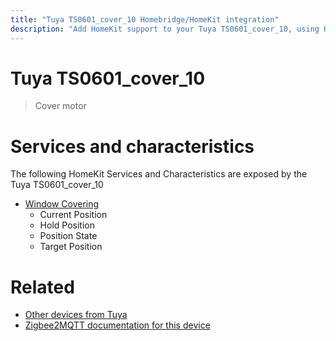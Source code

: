 ```yaml
---
title: "Tuya TS0601_cover_10 Homebridge/HomeKit integration"
description: "Add HomeKit support to your Tuya TS0601_cover_10, using Homebridge, Zigbee2MQTT and homebridge-z2m."
---
```

<!---
This file has been GENERATED using src/docgen/docgen.ts
DO NOT EDIT THIS FILE MANUALLY!
-->
# Tuya TS0601_cover_10
> Cover motor


# Services and characteristics
The following HomeKit Services and Characteristics are exposed by
the Tuya TS0601_cover_10

* [Window Covering](../../cover.md)
  * Current Position
  * Hold Position
  * Position State
  * Target Position


# Related
* [Other devices from Tuya](../index.md#tuya)
* [Zigbee2MQTT documentation for this device](https://www.zigbee2mqtt.io/devices/TS0601_cover_10.html)
